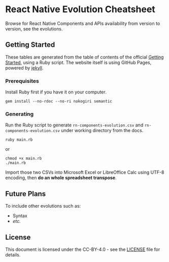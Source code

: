 # React Native Evolution Cheatsheet

Browse for React Native Components and APIs availability from version to version, see the evolutions.

## Getting Started

These tables are generated from the table of contents of the official [Getting Started](http://facebook.github.io/react-native/docs/getting-started.html), using a Ruby script. The website itself is using GitHub Pages, powered by [jekyll](https://jekyllrb.com).

### Prerequisites

Install Ruby first if you have it on your computer.

```
gem install --no-rdoc --no-ri nokogiri semantic
```

### Generating

Run the Ruby script to generate `rn-components-evolution.csv` and `rn-components-evolution.csv` under working directory from the docs.

```
ruby main.rb
```
or
```
chmod +x main.rb
./main.rb
```

Import those two CSVs into Microsoft Excel or LibreOffice Calc using UTF-8 encoding, then **do an whole spreadsheet transpose**.

## Future Plans

To include other evolutions such as:

* Syntax
* _etc._

## License

This document is licensed under the CC-BY-4.0 - see the [LICENSE](LICENSE) file for details.
